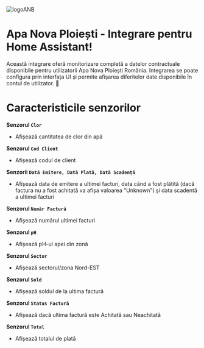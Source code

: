![logoANB](https://github.com/user-attachments/assets/dbf1a8c1-7c53-41f3-98b2-a61be7e16dde)
# Apa Nova Ploiești - Integrare pentru Home Assistant!
Această integrare oferă monitorizare completă a datelor contractuale disponibile pentru utilizatorii Apa Nova Ploiești România. Integrarea se poate configura prin interfața UI și permite afișarea diferitelor date disponibile în contul de utilizator. 🚀
# Caracteristicile senzorilor
**Senzorul `Clor`**
  - Afișează cantitatea de clor din apă

**Senzorul `Cod Client`**
  - Afișează codul de client

**Senzorii `Dată Emitere, Dată Plată, Dată Scadență`**
  - Afișează data de emitere a ultimei facturi, data când a fost plătită (dacă factura nu a fost achitată va afișa valoarea "Unknown") și data scadentă a ultimei facturi

**Senzorul `Număr Factură`**
  - Afișează numărul ultimei facturi

**Senzorul `pH`**
  - Afișează pH-ul apei din zonă

**Senzorul `Sector`**
  - Afișează sectorul/zona Nord-EST

**Senzorul `Sold`**
  - Afișează soldul de la ultima factură

**Senzorul `Status Factură`**
  - Afișează dacă ultima factură este Achitată sau Neachitată

**Senzorul `Total`**
  - Afișează totalul de plată
